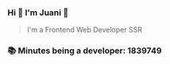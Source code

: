 ### Hi 👋 I&#39;m Juani 🦁

> I&#39;m a Frontend Web Developer SSR

### 📚 Minutes being a developer: 1839749
